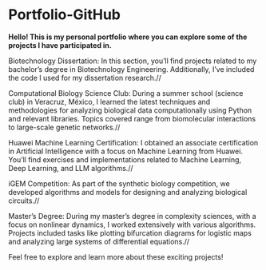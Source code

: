 # Portfolio-GitHub
**Hello! This is my personal portfolio where you can explore some of the projects I have participated in.**

Biotechnology Dissertation: In this section, you’ll find projects related to my bachelor’s degree in Biotechnology Engineering. Additionally, I’ve included the code I used for my dissertation research.//

Computational Biology Science Club: During a summer school (science club) in Veracruz, México, I learned the latest techniques and methodologies for analyzing biological data computationally using Python and relevant libraries. Topics covered range from biomolecular interactions to large-scale genetic networks.//

Huawei Machine Learning Certification: I obtained an associate certification in Artificial Intelligence with a focus on Machine Learning from Huawei. You’ll find exercises and implementations related to Machine Learning, Deep Learning, and LLM algorithms.//

iGEM Competition: As part of the synthetic biology competition, we developed algorithms and models for designing and analyzing biological circuits.//

Master’s Degree: During my master’s degree in complexity sciences, with a focus on nonlinear dynamics, I worked extensively with various algorithms. Projects included tasks like plotting bifurcation diagrams for logistic maps and analyzing large systems of differential equations.//

Feel free to explore and learn more about these exciting projects!